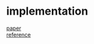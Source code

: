 # implementation
[paper](https://www.cv-foundation.org/openaccess/content_cvpr_2016/papers/Gatys_Image_Style_Transfer_CVPR_2016_paper.pdf)  
[reference](https://github.com/ndb796/Deep-Learning-Paper-Review-and-Practice)

